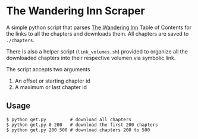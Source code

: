 # The Wandering Inn Scraper
A simple python script that parses [The Wandering Inn]() Table of Contents for the links to all the chapters and downloads them. All chapters are saved to `./chapters`. 

There is also a helper script (`link_volumes.sh`) provided to organize all the downloaded chapters into their respective volumen via symbolic link.

The script accepts two arguments
1. An offset or starting chapter id
2. A maximum or last chapter id

## Usage
```console
$ python get.py         # download all chapters
$ python get.py 0 200   # download the first 200 chapters
$ python get.py 200 500 # download chapters 200 to 500
```
